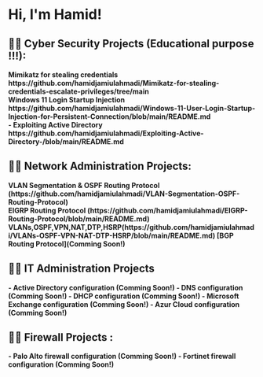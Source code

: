 <h1>Hi, I'm Hamid! </h1>
<h2>👨‍💻 Cyber Security Projects (Educational purpose !!!):</h2> 
<b> Mimikatz for stealing credentials https://github.com/hamidjamiulahmadi/Mimikatz-for-stealing-credentials-escalate-privileges/tree/main <br />
<b> Windows 11 Login Startup Injection https://github.com/hamidjamiulahmadi/Windows-11-User-Login-Startup-Injection-for-Persistent-Connection/blob/main/README.md <br />
- <b>Exploiting Active Directory https://github.com/hamidjamiulahmadi/Exploiting-Active-Directory-/blob/main/README.md<br />

<h2>👨‍💻 Network Administration Projects:</h2>
<b>VLAN Segmentation & OSPF Routing Protocol (https://github.com/hamidjamiulahmadi/VLAN-Segmentation-OSPF-Routing-Protocol)<br />
<b>EIGRP Routing Protocol (https://github.com/hamidjamiulahmadi/EIGRP-Routing-Protocol/blob/main/README.md)</b>
<b>VLANs,OSPF,VPN,NAT,DTP,HSRP(https://github.com/hamidjamiulahmadi/VLANs-OSPF-VPN-NAT-DTP-HSRP/blob/main/README.md)</b>
<b>[BGP Routing Protocol](Comming Soon!)</b>

<h2>👨‍💻 IT Administration Projects</h2>
- <b>Active Directory configuration (Comming Soon!)</b>
- <b>DNS configuration (Comming Soon!)</b>
- <b>DHCP configuration (Comming Soon!)</b>
- <b>Microsoft Exchange configuration (Comming Soon!)</b>
- <b>Azur Cloud configuration (Comming Soon!)</b>

<h2>👨‍💻 Firewall Projects :</h2>
- <b>Palo Alto firewall configuration (Comming Soon!)</b>
- <b>Fortinet firewall configuration (Comming Soon!)</b>



[Email]: https://gmail.com/hamidjamiulahmadi
[linkedin]: https://linkedin.com/in/hamid-jamiulahmadi

<!--

Here are some ideas to get you started:

- 🔭 I’m currently working on ...
- 🌱 I’m currently learning ...
- 👯 I’m looking to collaborate on ...
- 🤔 I’m looking for help with ...
- 💬 Ask me about ...
- 📫 How to reach me: ...
- 😄 Pronouns: ...
- ⚡ Fun fact: ...
-->
